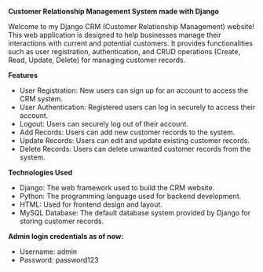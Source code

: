 **Customer Relationship Management System made with Django**

Welcome to my Django CRM (Customer Relationship Management) website! This web application is designed to help businesses manage their interactions with current and potential customers. It provides functionalities such as user registration, authentication, and CRUD operations (Create, Read, Update, Delete) for managing customer records.

**Features**
  * User Registration: New users can sign up for an account to access the CRM system.
  * User Authentication: Registered users can log in securely to access their account.
  * Logout: Users can securely log out of their account.
  * Add Records: Users can add new customer records to the system.
  * Update Records: Users can edit and update existing customer records.
  * Delete Records: Users can delete unwanted customer records from the system.

**Technologies Used**
  * Django: The web framework used to build the CRM website.
  * Python: The programming language used for backend development.
  * HTML: Used for frontend design and layout.
  * MySQL Database: The default database system provided by Django for storing customer records.

**Admin login credentials as of now:**
* Username: admin
* Password: password123
